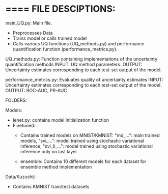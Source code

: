 ====
FILE DESCIPTIONS:
====


main_UQ.py: Main file.
 - Preprocesses Data
 - Trains model or calls trained model
 - Calls various UQ functions (UQ_methods.py) and performance quantification function (performance_metrics.py).

UQ_methods.py: Function containing implementaitons of the uncertainty quantification methods
INPUT: UQ method parameters.
OUTPUT: Uncertainty estimates corresponding to each test-set output of the model.

performance_metrics.py: Evaluates quality of uncertainty estimates
INPUT: Uncertainty estimates corresponding to each test-set output of the model.
OUTPUT: ROC-AUC, PR-AUC

FOLDERS:

Models:
 - lenet.py: contains model initialization function
 - Finetuned:
    - Contains trained models on MNIST/KMNIST: "md_...": main trained models, 
                                               "svi_...": model trained using stochastic variational inference, 
                                               "svi_ll_...": model trained using stochastic variational inference only on last layer
                                               
    - ensemble: Contains 10 different models for each dataset for ensemble method implementation

Data/Kuzushiji
 - Contains KMNIST train/test datasets
